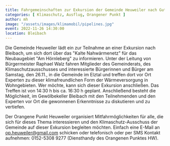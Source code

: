 ```yaml
---
title: Fahrgemeinschaften zur Exkursion der Gemeinde Heuweiler nach Gutach-Bleibach
categories: [ Klimaschutz, Ausflug, Orangener Punkt ]
author: mh
image: "/assets/images/klimamobil/pipelines.jpg"
event: 2022-11-26 14:30:00
location: Bleibach
---
```

Die Gemeinde Heuweiler lädt ein zur Teilnahme an einer Exkursion nach Bleibach, um sich dort über das "Kalte Nahwärmenetz" für das Neubaugebiet "Am Hörnleberg" zu informieren. Unter der Leitung von Bürgermeister Raphael Walz fahren Mitglieder des Gemeinderats, des Klimaschutzausschusses und interessierte Bürgerinnen und Bürger am Samstag, den 26.11., in die Gemeinde im Elztal und treffen dort vor Ort Experten zu dieser klimafreundlichen Form der Wärmeversorgung in Wohngebieten. Wer möchte, kann sich dieser Exkursion anschließen. Das Treffen ist von 14:30 h bis ca. 16:30 h geplant. Anschließend besteht die Möglichkeit, im Gewölbekeller Bleibach mit den Teilnehmenden und den Experten vor Ort die gewonnenen Erkenntnisse zu diskutieren und zu vertiefen.

Der Orangene Punkt Heuweiler organisiert Mitfahrmöglichkeiten für alle, die sich für dieses Thema interessieren und den Klimaschutz-Ausschuss der Gemeinde auf dieser Exkursion begleiten möchten. Einfach eine E-Mail an [op.heuweiler@gmail.com](mailto:op.heuweiler@gmail.com) schicken oder telefonisch oder per SMS Kontakt aufnehmen: 0152-5308 9277 (Diensthandy des Orangenen Punktes HW).
